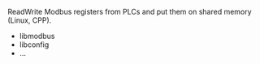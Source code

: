ReadWrite Modbus registers from PLCs and put them on shared memory (Linux, CPP).

 - libmodbus
 - libconfig
 - ...
